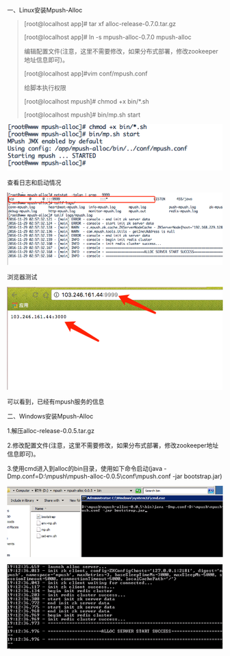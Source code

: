 一、Linux安装Mpush-Alloc

> \[root@localhost app\]\# tar xf alloc-release-0.7.0.tar.gz
> 
> \[root@localhost app\]\# ln -s mpush-alloc-0.7.0 mpush-alloc
> 
> 编辑配置文件\(注意，这里不需要修改，如果分布式部署，修改zookeeper地址信息即可\)。
> 
> \[root@localhost app\]\#vim conf\/mpush.conf
> 
> 给脚本执行权限
> 
> \[root@localhost mpush\]\# chmod +x bin\/\*.sh
> 
> \[root@localhost mpush\]\# bin\/mp.sh start

![](/assets/alloc01.png)

查看日志和启动情况

![](/assets/alloc02.png)

浏览器测试

![](/assets/alloc05.png)

可以看到，已经有mpush服务的信息

二、Windows安装Mpush-Alloc

1.解压alloc-release-0.0.5.tar.gz

2.修改配置文件\(注意，这里不需要修改，如果分布式部署，修改zookeeper地址信息即可\)。

3.使用cmd进入到alloc的bin目录，使用如下命令启动\(java -Dmp.conf=D:\mpush\mpush-alloc-0.0.5\conf\mpush.conf -jar bootstrap.jar\)

![](/assets/alloc03.png)

![](/assets/alloc04.png)

